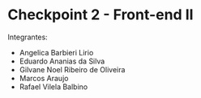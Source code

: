 # Checkpoint 2 - Front-end II

Integrantes:
<ul>
  <li>Angelica Barbieri Lirio</li>
  <li>Eduardo Ananias da Silva</li>
  <li>Gilvane Noel Ribeiro de Oliveira</li>
  <li>Marcos Araujo</li>
  <li>Rafael Vilela Balbino</li>
</ul>